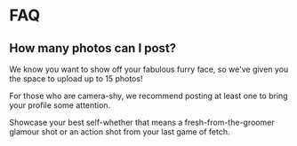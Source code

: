 # FAQ

## How many photos can I post?

We know you want to show off your fabulous furry face, so we've given you the space to upload up to 15 photos!

For those who are camera-shy, we recommend posting at least one to bring your profile some attention.

Showcase your best self-whether that means a fresh-from-the-groomer glamour shot or an action shot from your last game of fetch.
